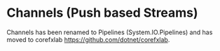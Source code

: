 # Channels (Push based Streams)

Channels has been renamed to Pipelines (System.IO.Pipelines) and has moved to corefxlab https://github.com/dotnet/corefxlab.
